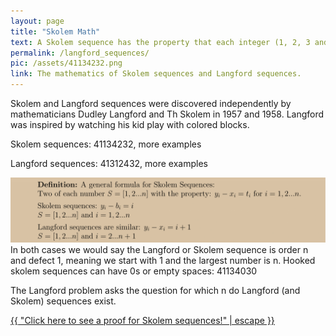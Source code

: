 ```yaml
---
layout: page
title: "Skolem Math"
text: A Skolem sequence has the property that each integer (1, 2, 3 and so on), appears twice and the distance between each pair is the value of the integer. 
permalink: /langford_sequences/
pic: /assets/41134232.png
link: The mathematics of Skolem sequences and Langford sequences.
---
```

<div class="page-wrap4">
Skolem and Langford sequences were discovered independently by mathematicians Dudley Langford and Th Skolem in 1957 and 1958.
Langford was inspired by watching his kid play with colored blocks.

Skolem sequences: 41134232, more examples

Langford sequences: 41312432, more examples

</div>
<img src="/assets/definition.png">
<div class="page-wrap4">
In both cases we would say the Langford or Skolem sequence is order n and defect 1, meaning we start with 1 and the largest number is n.
Hooked skolem sequences can have 0s or empty spaces: 41134030

The Langford problem asks the question for which n do Langford (and Skolem) sequences exist.
</div>
<a class="page-link" href="{{ "/skolem_proof/" | relative_url }}">{{ "Click here to see a proof for Skolem sequences!" | escape }}</a>
